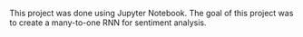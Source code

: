 This project was done using Jupyter Notebook. The goal of this project was to create a many-to-one RNN for sentiment analysis.
